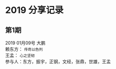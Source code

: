 # 2019 分享记录

## 第1期  
2019 01月09号 大鹏<br>
赖东方： `传奇以色列` <br>
王孟： `心之坚韧` <br>
参与人：东方，振宇，正钢，文经，张鼎，世雄，王孟<br>










